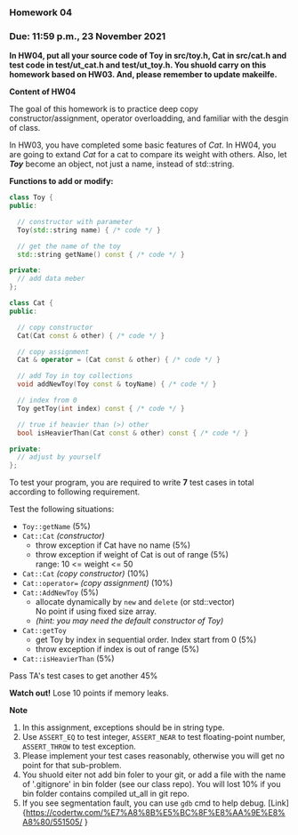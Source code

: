 ### Homework 04

### Due: 11:59 p.m., 23 November 2021

**In HW04, put all your source code of Toy in src/toy.h, Cat in src/cat.h and test code in test/ut_cat.h and test/ut_toy.h. You shuold carry on this homework based on HW03. And, please remember to update makeilfe.**

**Content of HW04**

The goal of this homework is to practice deep copy constructor/assignment, operator overloadding, and familiar with the desgin of class.

In HW03, you have completed some basic features of *Cat*. In HW04, you are going to extand *Cat* for a cat to compare its weight with others. Also, let ***Toy*** become an object, not just a name, instead of std::string.

**Functions to add or modify:**

```cpp
class Toy {
public:

  // constructor with parameter
  Toy(std::string name) { /* code */ }

  // get the name of the toy
  std::string getName() const { /* code */ }

private:
  // add data meber  
};
```

```cpp
class Cat {
public:

  // copy constructor
  Cat(Cat const & other) { /* code */ }

  // copy assignment
  Cat & operator = (Cat const & other) { /* code */ }

  // add Toy in toy collections
  void addNewToy(Toy const & toyName) { /* code */ }

  // index from 0
  Toy getToy(int index) const { /* code */ }

  // true if heavier than (>) other
  bool isHeavierThan(Cat const & other) const { /* code */ }

private:
  // adjust by yourself
};
```

To test your program, you are required to write **7** test cases in total according to following requirement.

Test the following situations:

- `Toy::getName` (5%)
- `Cat::Cat` *(constructor)*
  - throw exception if Cat have no name (5%)
  - throw exception if weight of Cat is out of range (5%) \
  range: 10 <= weight <= 50
- `Cat::Cat` *(copy constructor)* (10%)
- `Cat::operator=` *(copy assignment)* (10%)
- `Cat::AddNewToy` (5%)
  - allocate dynamically by `new` and `delete` (or std::vector) \
  No point if using fixed size array.
  - *(hint: you may need the default constructor of Toy)*
- `Cat::getToy`
  - get Toy by index in sequential order. Index start from 0 (5%)
  - throw exception if index is out of range (5%)
- `Cat::isHeavierThan` (5%)

Pass TA's test cases to get another 45%

**Watch out!** Lose 10 points if memory leaks.

**Note**
1. In this assignment, exceptions should be in string type.
2. Use `ASSERT_EQ` to test integer, `ASSERT_NEAR` to test floating-point number, `ASSERT_THROW` to test exception.
3. Please implement your test cases reasonably, otherwise you will get no point for that sub-problem.
4. You shuold eiter not add bin foler to your git, or add a file with the name of '.gitignore' in bin folder (see our class repo). You will lost 10% if you bin folder contains compiled ut_all in git repo.
5. If you see segmentation fault, you can use `gdb` cmd to help debug. [Link]{https://codertw.com/%E7%A8%8B%E5%BC%8F%E8%AA%9E%E8%A8%80/551505/
}
